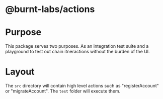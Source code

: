 @burnt-labs/actions
===

Purpose
====

This package serves two purposes. As an integration test suite and a playground to test out chain itneractions without the burden of the UI.


Layout
====

The `src` directory will contain high level actions such as "registerAccount" or "migrateAccount". The `test` folder will execute them.

